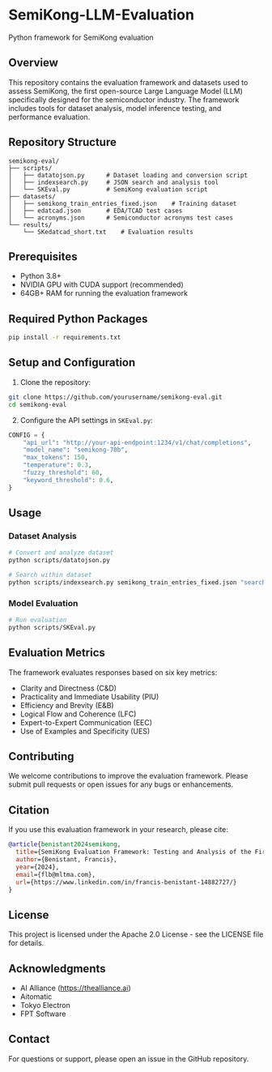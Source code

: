 # SemiKong-LLM-Evaluation
Python framework for SemiKong evaluation

## Overview
This repository contains the evaluation framework and datasets used to assess SemiKong, the first open-source Large Language Model (LLM) specifically designed for the semiconductor industry. The framework includes tools for dataset analysis, model inference testing, and performance evaluation.

## Repository Structure
```
semikong-eval/
├── scripts/
│   ├── datatojson.py      # Dataset loading and conversion script
│   ├── indexsearch.py     # JSON search and analysis tool
│   └── SKEval.py          # SemiKong evaluation script
├── datasets/
│   ├── semikong_train_entries_fixed.json    # Training dataset
│   ├── edatcad.json       # EDA/TCAD test cases
│   └── acronyms.json      # Semiconductor acronyms test cases
└── results/
    └── SKedatcad_short.txt    # Evaluation results
```

## Prerequisites
- Python 3.8+
- NVIDIA GPU with CUDA support (recommended)
- 64GB+ RAM for running the evaluation framework

## Required Python Packages
```bash
pip install -r requirements.txt
```

## Setup and Configuration
1. Clone the repository:
```bash
git clone https://github.com/yourusername/semikong-eval.git
cd semikong-eval
```

2. Configure the API settings in `SKEval.py`:
```python
CONFIG = {
    "api_url": "http://your-api-endpoint:1234/v1/chat/completions",
    "model_name": "semikong-70b",
    "max_tokens": 150,
    "temperature": 0.3,
    "fuzzy_threshold": 60,
    "keyword_threshold": 0.6,
}
```

## Usage

### Dataset Analysis
```bash
# Convert and analyze dataset
python scripts/datatojson.py

# Search within dataset
python scripts/indexsearch.py semikong_train_entries_fixed.json "search_term" output.json
```

### Model Evaluation
```bash
# Run evaluation
python scripts/SKEval.py
```

## Evaluation Metrics
The framework evaluates responses based on six key metrics:
- Clarity and Directness (C&D)
- Practicality and Immediate Usability (PIU)
- Efficiency and Brevity (E&B)
- Logical Flow and Coherence (LFC)
- Expert-to-Expert Communication (EEC)
- Use of Examples and Specificity (UES)

## Contributing
We welcome contributions to improve the evaluation framework. Please submit pull requests or open issues for any bugs or enhancements.

## Citation
If you use this evaluation framework in your research, please cite:
```bibtex
@article{benistant2024semikong,
  title={SemiKong Evaluation Framework: Testing and Analysis of the First Semiconductor Industry-specific LLM},
  author={Benistant, Francis},
  year={2024},
  email={flb@mltma.com},
  url={https://www.linkedin.com/in/francis-benistant-14882727/}
}
```

## License
This project is licensed under the Apache 2.0 License - see the LICENSE file for details.

## Acknowledgments
- AI Alliance (https://thealliance.ai)
- Aitomatic
- Tokyo Electron
- FPT Software

## Contact
For questions or support, please open an issue in the GitHub repository.
